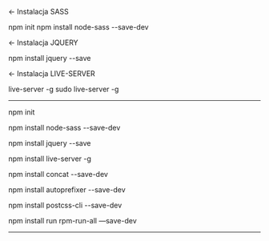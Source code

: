 ← Instalacja SASS 

npm init 
npm install node-sass --save-dev

← Instalacja JQUERY

npm install jquery --save

← Instalacja LIVE-SERVER

live-server -g
sudo live-server -g


-------------------------------------------------

npm init 

npm install node-sass --save-dev

npm install jquery --save

npm install live-server -g

npm install concat --save-dev 

npm install autoprefixer --save-dev 

npm install postcss-cli --save-dev

npm install run rpm-run-all —save-dev

--------------------------------------------------
